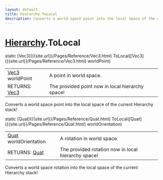 ```yaml
---
layout: default
title: Hierarchy.ToLocal
description: Converts a world space point into the local space of the current Hierarchy stack!
---
```

# [Hierarchy]({{site.url}}/Pages/Reference/Hierarchy.html).ToLocal

<div class='signature' markdown='1'>
static [Vec3]({{site.url}}/Pages/Reference/Vec3.html) ToLocal([Vec3]({{site.url}}/Pages/Reference/Vec3.html) worldPoint)
</div>

|  |  |
|--|--|
|[Vec3]({{site.url}}/Pages/Reference/Vec3.html) worldPoint|A point in world space.|
|RETURNS: [Vec3]({{site.url}}/Pages/Reference/Vec3.html)|The provided point now in local hierarchy space!|

Converts a world space point into the local space of the
current Hierarchy stack!
<div class='signature' markdown='1'>
static [Quat]({{site.url}}/Pages/Reference/Quat.html) ToLocal([Quat]({{site.url}}/Pages/Reference/Quat.html) worldOrientation)
</div>

|  |  |
|--|--|
|[Quat]({{site.url}}/Pages/Reference/Quat.html) worldOrientation|A rotation in world space.|
|RETURNS: [Quat]({{site.url}}/Pages/Reference/Quat.html)|The provided rotation now in local hierarchy space!|

Converts a world space rotation into the local space of
the current Hierarchy stack!



